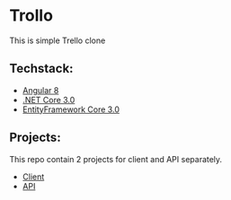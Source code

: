 # Trollo

This is simple Trello clone

## Techstack:

- [Angular 8](https://angular.io/)
- [.NET Core 3.0](https://dotnet.microsoft.com/)
- [EntityFramework Core 3.0](https://docs.microsoft.com/en-us/ef/#pivot=efcore)

## Projects:

This repo contain 2 projects for client and API separately.

- [Client](./trollo-client)
- [API](./TrolloAPI)
